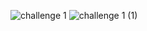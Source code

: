 ![challenge 1](https://github.com/asper111c22ug111csc161/asper111c22ug111csc161/assets/144521935/ec76f7d3-c94b-46b2-8d9e-2cf354f432f7)
![challenge 1 (1)](https://github.com/asper111c22ug111csc161/asper111c22ug111csc161/assets/144521935/5b297b24-24fb-4a7a-99e4-720d7421280a)
